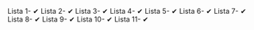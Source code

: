 Lista 1- ✔
Lista 2- ✔
Lista 3- ✔
Lista 4- ✔
Lista 5- ✔
Lista 6- ✔
Lista 7- ✔
Lista 8- ✔
Lista 9- ✔
Lista 10- ✔
Lista 11- ✔
